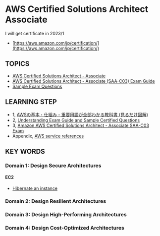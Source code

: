 # AWS Certified Solutions Architect Associate

I will get certificate in 2023/1<br>
- [https://aws.amazon.com/jp/certification/](https://aws.amazon.com/jp/certification/)

## TOPICS
- [AWS Certified Solutions Architect - Associate](https://aws.amazon.com/certification/certified-solutions-architect-associate/?nc1=h_ls)
- [AWS Certified Solutions Architect - Associate (SAA-C03) Exam Guide](https://d1.awsstatic.com/training-and-certification/docs-sa-assoc/AWS-Certified-Solutions-Architect-Associate_Exam-Guide.pdf)
- [Sample Exam Questions](https://d1.awsstatic.com/training-and-certification/docs-sa-assoc/AWS-Certified-Solutions-Architect-Associate_Sample-Questions.pdf)

## LEARNING STEP
- 1, [AWSの基本・仕組み・重要用語が全部わかる教科書 (見るだけ図解)](https://www.amazon.co.jp/gp/product/B0B81PZY8H/ref=ppx_yo_dt_b_d_asin_title_o05?ie=UTF8&psc=1)
- 2, [Understanding Exam Guide and Sample Certified Questions](https://github.com/seiji1997/amazon-web-service/blob/master/AWS%20Certified%20Solutions%20Architect%20Associate/README.md#topics)
- 3, [Amazon AWS Certified Solutions Architect - Associate SAA-C03 Exam](https://www.examtopics.com/exams/amazon/aws-certified-solutions-architect-associate-saa-c03/)
- Appendix, [AWS service references](https://aws.amazon.com/jp/events/aws-event-resource/archive/?cards.sort-by=item.additionalFields.SortDate&cards.sort-order=desc&awsf.tech-category=*all)

## KEY WORDS
### Domain 1: Design Secure Architectures
#### EC2
- [Hibernate an instance](https://docs.aws.amazon.com/AWSEC2/latest/UserGuide/hibernating-instances.html)

### Domain 2: Design Resilient Architectures 

### Domain 3: Design High-Performing Architectures

### Domain 4: Design Cost-Optimized Architectures
